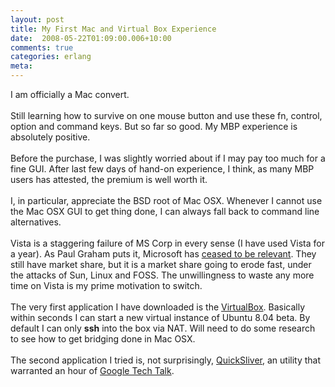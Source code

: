 ```yaml
---
layout: post
title: My First Mac and Virtual Box Experience
date:  2008-05-22T01:09:00.006+10:00
comments: true
categories: erlang
meta: 
---
```

I am officially a Mac convert.<br /><br />Still learning how to survive on one mouse button and use these fn, control, option and command keys. But so far so good. My MBP experience is absolutely positive.<br /><br />Before the purchase, I was slightly worried about if I may pay too much for a fine GUI. After last few days of hand-on experience, I think, as many MBP users has attested, the premium is well worth it.<br /><br />I, in particular, appreciate the BSD root of Mac OSX.  Whenever I cannot use the Mac OSX GUI to get thing done, I can always fall back to command line alternatives.<br /><br />Vista is a staggering failure of MS Corp in every sense (I have used Vista for a year). As Paul Graham puts it, Microsoft has <a href="http://www.paulgraham.com/microsoft.html">ceased to be relevant</a>. They still have market share, but it is a market share going to erode fast, under the attacks of Sun, Linux and FOSS. The unwillingness to waste any more time on Vista is my prime motivation to switch.<br /><br />The very first application I have downloaded is the <a href="http://www.virtualbox.org/">VirtualBox</a>. Basically within seconds I can start a new virtual instance of Ubuntu 8.04 beta. By default I can only <span style="font-weight: bold;">ssh</span> into the box via NAT. Will need to do some research to see how to get bridging done in Mac OSX.<br /><br />The second application I tried is, not surprisingly, <a href="http://www.blacktree.com/">QuickSliver</a>, an utility that warranted an hour of <a href="http://www.youtube.com/watch?v=d4LkTstvUL4">Google Tech Talk</a>.